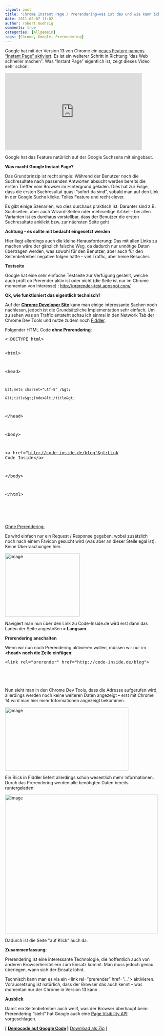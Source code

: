 ```yaml
---
layout: post
title: "Chrome Instant Page / Prerendering–was ist das und wie kann ich das nutzen?"
date: 2011-08-07 11:02
author: robert.muehsig
comments: true
categories: [Allgemein]
tags: [Chrome, Google, Prerendering]
---
```

<p>Google hat mit der Version 13 von Chrome ein <a href="http://chrome.blogspot.com/2011/08/instant-pages-on-google-chrome.html">neues Feature namens “Instant Page” aktiviert</a>. Es ist ein weiterer Schritt in Richtung “das Web schneller machen". Was “Instant Page” eigentlich ist, zeigt dieses Video sehr schön:</p> <div style="padding-bottom: 0px; margin: 0px; padding-left: 0px; padding-right: 0px; display: inline; float: none; padding-top: 0px" id="scid:5737277B-5D6D-4f48-ABFC-DD9C333F4C5D:9ab28d32-765b-4ea9-a4ea-154550050c5f" class="wlWriterEditableSmartContent"><div><object width="448" height="252"><param name="movie" value="http://www.youtube.com/v/_Jn93FDx9oI?hl=en&amp;hd=1"></param><embed src="http://www.youtube.com/v/_Jn93FDx9oI?hl=en&amp;hd=1" type="application/x-shockwave-flash" width="448" height="252"></embed></object></div></div> <p>Google hat das Feature natürlich auf der Google Suchseite mit eingebaut. </p> <p><strong>Was macht Google Instant Page?</strong></p> <p>Das Grundprinzip ist recht simple: Während der Benutzer noch die Suchresultate nach passenden Antworten absucht werden bereits die ersten Treffer vom Browser im Hintergrund geladen. Dies hat zur Folge, dass die ersten Suchresultat quasi “sofort da sind”, sobald man auf den Link in der Google Suche klicke. Tolles Feature und recht clever.</p> <p>Es gibt einige Szenarien, wo dies durchaus praktisch ist. Darunter sind z.B. Suchseiten, aber auch Wizard-Seiten oder mehrseitige Artikel – bei allen Varianten ist es durchaus vorstellbar, dass der Benutzer die ersten Suchresultate anklickt bzw. zur nächsten Seite geht</p> <p><strong>Achtung – es sollte mit bedacht eingesetzt werden</strong></p> <p>Hier liegt allerdings auch die kleine Herausforderung: Das mit allen Links zu machen wäre der gänzlich falsche Weg, da dadurch nur unnötige Daten übertragen werden, was sowohl für den Benutzer, aber auch für den Seitenbetreiber negative folgen hätte – viel Traffic, aber keine Besucher. </p> <p><strong>Testseite</strong></p> <p>Google hat eine sehr einfache Testseite zur Verfügung gestellt, welche auch prüft ob Prerender aktiv ist oder nicht (die Seite ist nur im Chrome momentan von Interesse) : <a href="http://prerender-test.appspot.com/">http://prerender-test.appspot.com/</a></p> <p><strong>Ok, wie funktioniert das eigentlich technisch?</strong></p> <p>Auf der <a href="http://code.google.com/chrome/whitepapers/prerender.html"><strong>Chrome Developer Site</strong></a> kann man einige interessante Sachen noch nachlesen, jedoch ist die Grundsätzliche Implementation sehr einfach. Um zu sehen was an Traffic entsteht schau ich einmal in den Network Tab der Chrome Dev Tools und nutze zudem noch <a href="http://www.fiddler2.com/fiddler2/">Fiddler</a>.</p> <p>Folgender HTML Code<strong> ohne Prerendering</strong>:</p> <div style="padding-bottom: 0px; margin: 0px; padding-left: 0px; padding-right: 0px; display: inline; float: none; padding-top: 0px" id="scid:812469c5-0cb0-4c63-8c15-c81123a09de7:a1cf2fee-f07e-4f66-84ad-560dfbcb5ce8" class="wlWriterEditableSmartContent"><pre name="code" class="c#">&lt;!DOCTYPE html&gt;

&lt;html&gt;

&lt;head&gt;

    &lt;meta charset="utf-8" /&gt;

    &lt;title&gt;Index&lt;/title&gt;

&lt;/head&gt;



&lt;body&gt;

    

&lt;a href="http://code-inside.de/blog"&gt;Link Code Inside&lt;/a&gt;

&lt;/body&gt;

&lt;/html&gt;


</pre></div>
<p>&nbsp;</p>
<p><u>Ohne Prerendering:</u></p>
<p>Es wird einfach nur ein Request / Response gegeben, wobei zusätzlich noch nach einem Favicon gesucht wird (was aber an dieser Stelle egal ist). Keine Überraschungen hier.</p>
<p><a href="{{BASE_PATH}}/assets/wp-images/image1326.png"><img style="background-image: none; border-bottom: 0px; border-left: 0px; margin: 0px; padding-left: 0px; padding-right: 0px; display: inline; border-top: 0px; border-right: 0px; padding-top: 0px" title="image" border="0" alt="image" src="{{BASE_PATH}}/assets/wp-images/image_thumb508.png" width="244" height="207"></a></p>
<p>Navigiert man nun über den Link zu Code-Inside.de wird erst dann das Laden der Seite angestoßen = <strong>Langsam</strong>.</p>
<p><strong>Prerendering anschalten</strong></p>
<p>Wenn wir nun noch Prerendering aktivieren wollen, müssen wir nur im<strong> &lt;head&gt; noch die Zeile</strong> <strong>einfügen</strong>:</p>
<div style="padding-bottom: 0px; margin: 0px; padding-left: 0px; padding-right: 0px; display: inline; float: none; padding-top: 0px" id="scid:812469c5-0cb0-4c63-8c15-c81123a09de7:81a4ddc0-4d6f-4246-a3b0-fa6c16d84d9a" class="wlWriterEditableSmartContent"><pre name="code" class="c#">&lt;link rel="prerender" href="http://code-inside.de/blog"&gt;




</pre></div>
<p>&nbsp;</p>
<p>Nun sieht man in den Chrome Dev Tools, dass die Adresse aufgerufen wird, allerdings werden noch keine weiteren Daten angezeigt – erst mit Chrome 14 wird man hier mehr Informationen angezeigt bekommen.</p>
<p><a href="{{BASE_PATH}}/assets/wp-images/image1327.png"><img style="background-image: none; border-bottom: 0px; border-left: 0px; padding-left: 0px; padding-right: 0px; display: inline; border-top: 0px; border-right: 0px; padding-top: 0px" title="image" border="0" alt="image" src="{{BASE_PATH}}/assets/wp-images/image_thumb509.png" width="404" height="207"></a></p>
<p>Ein Blick in Fiddler liefert allerdings schon wesentlich mehr Informationen. Durch das Prerendering werden alle benötigten Daten bereits runtergeladen:</p>
<p><a href="{{BASE_PATH}}/assets/wp-images/image1328.png"><img style="background-image: none; border-bottom: 0px; border-left: 0px; padding-left: 0px; padding-right: 0px; display: inline; border-top: 0px; border-right: 0px; padding-top: 0px" title="image" border="0" alt="image" src="{{BASE_PATH}}/assets/wp-images/image_thumb510.png" width="499" height="454"></a></p>
<p>Dadurch ist die Seite "auf Klick” auch da. </p>
<p><strong>Zusammenfassung:</strong></p>
<p>Prerendering ist eine interessante Technologie, die hoffentlich auch von anderen Browserherstellern zum Einsatz kommt. Man muss jedoch genau überlegen, wann sich der Einsatz lohnt.</p>
<p>Technisch kann man es via ein &lt;link rel=”prerender” href=”…”&gt; aktivieren. Voraussetzung ist natürlich, dass der Browser das auch kennt – was momentan nur der Chrome in Version 13 kann.</p>
<p><strong>Ausblick</strong></p>
<p>Damit ein Seitenbetreiber auch weiß, was der Browser überhaupt beim Prerendering “sieht” hat Google auch eine <a href="http://code.google.com/chrome/whitepapers/pagevisibility.html">Page Visibility API</a> vorgeschlagen.</p>






<p>[ <a href="http://code.google.com/p/code-inside/source/browse/#git%2F2011%2FChromePrerender"><strong>Democode auf Google Code</strong></a><strong> |</strong> <a href="{{BASE_PATH}}/assets/files/democode/chromeprerender/chromeprerender.zip">Download als Zip</a> ]</p>
